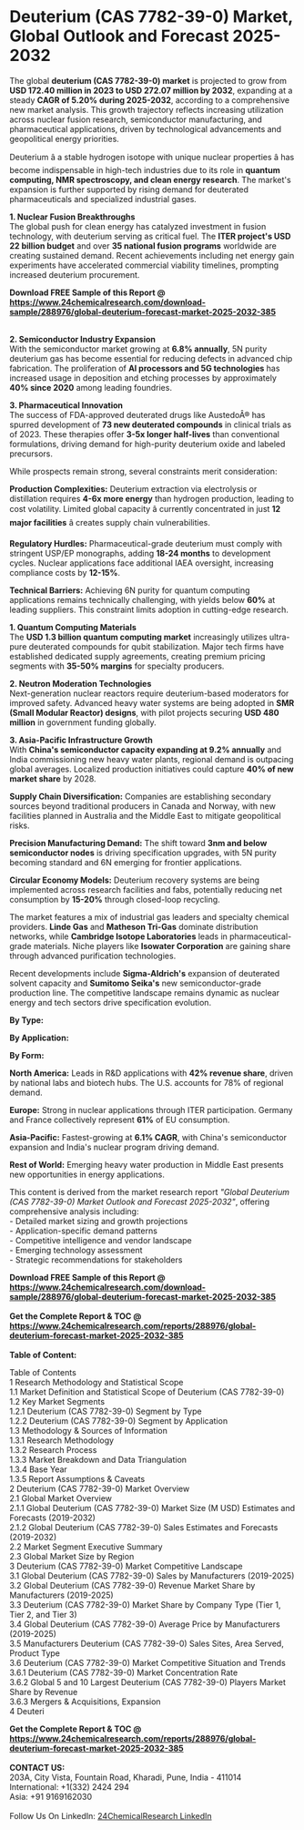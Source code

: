 <h1>Deuterium (CAS 7782-39-0) Market, Global Outlook and Forecast 2025-2032</h1><p>The global <strong>deuterium (CAS 7782-39-0) market</strong> is projected to grow from <strong>USD 172.40 million in 2023 to USD 272.07 million by 2032</strong>, expanding at a steady <strong>CAGR of 5.20% during 2025-2032</strong>, according to a comprehensive new market analysis. This growth trajectory reflects increasing utilization across nuclear fusion research, semiconductor manufacturing, and pharmaceutical applications, driven by technological advancements and geopolitical energy priorities.</p><p>Deuterium â a stable hydrogen isotope with unique nuclear properties â has become indispensable in high-tech industries due to its role in <strong>quantum computing, NMR spectroscopy, and clean energy research</strong>. The market's expansion is further supported by rising demand for deuterated pharmaceuticals and specialized industrial gases.</p><p><strong>1. Nuclear Fusion Breakthroughs</strong><br>
The global push for clean energy has catalyzed investment in fusion technology, with deuterium serving as critical fuel. The <strong>ITER project's USD 22 billion budget</strong> and over <strong>35 national fusion programs</strong> worldwide are creating sustained demand. Recent achievements including net energy gain experiments have accelerated commercial viability timelines, prompting increased deuterium procurement.</p><div><b>Download FREE Sample of this Report @ 
            <a href="https://www.24chemicalresearch.com/download-sample/288976/global-deuterium-forecast-market-2025-2032-385">
            https://www.24chemicalresearch.com/download-sample/288976/global-deuterium-forecast-market-2025-2032-385</a></b></div><br><p><strong>2. Semiconductor Industry Expansion</strong><br>
With the semiconductor market growing at <strong>6.8% annually</strong>, 5N purity deuterium gas has become essential for reducing defects in advanced chip fabrication. The proliferation of <strong>AI processors and 5G technologies</strong> has increased usage in deposition and etching processes by approximately <strong>40% since 2020</strong> among leading foundries.</p><p><strong>3. Pharmaceutical Innovation</strong><br>
The success of FDA-approved deuterated drugs like AustedoÂ® has spurred development of <strong>73 new deuterated compounds</strong> in clinical trials as of 2023. These therapies offer <strong>3-5x longer half-lives</strong> than conventional formulations, driving demand for high-purity deuterium oxide and labeled precursors.</p><p>While prospects remain strong, several constraints merit consideration:</p><p><strong>Production Complexities:</strong> Deuterium extraction via electrolysis or distillation requires <strong>4-6x more energy</strong> than hydrogen production, leading to cost volatility. Limited global capacity â currently concentrated in just <strong>12 major facilities</strong> â creates supply chain vulnerabilities.</p><p><strong>Regulatory Hurdles:</strong> Pharmaceutical-grade deuterium must comply with stringent USP/EP monographs, adding <strong>18-24 months</strong> to development cycles. Nuclear applications face additional IAEA oversight, increasing compliance costs by <strong>12-15%</strong>.</p><p><strong>Technical Barriers:</strong> Achieving 6N purity for quantum computing applications remains technically challenging, with yields below <strong>60%</strong> at leading suppliers. This constraint limits adoption in cutting-edge research.</p><p><strong>1. Quantum Computing Materials</strong><br>
The <strong>USD 1.3 billion quantum computing market</strong> increasingly utilizes ultra-pure deuterated compounds for qubit stabilization. Major tech firms have established dedicated supply agreements, creating premium pricing segments with <strong>35-50% margins</strong> for specialty producers.</p><p><strong>2. Neutron Moderation Technologies</strong><br>
Next-generation nuclear reactors require deuterium-based moderators for improved safety. Advanced heavy water systems are being adopted in <strong>SMR (Small Modular Reactor) designs</strong>, with pilot projects securing <strong>USD 480 million</strong> in government funding globally.</p><p><strong>3. Asia-Pacific Infrastructure Growth</strong><br>
With <strong>China's semiconductor capacity expanding at 9.2% annually</strong> and India commissioning new heavy water plants, regional demand is outpacing global averages. Localized production initiatives could capture <strong>40% of new market share</strong> by 2028.</p><p><strong>Supply Chain Diversification:</strong> Companies are establishing secondary sources beyond traditional producers in Canada and Norway, with new facilities planned in Australia and the Middle East to mitigate geopolitical risks.</p><p><strong>Precision Manufacturing Demand:</strong> The shift toward <strong>3nm and below semiconductor nodes</strong> is driving specification upgrades, with 5N purity becoming standard and 6N emerging for frontier applications.</p><p><strong>Circular Economy Models:</strong> Deuterium recovery systems are being implemented across research facilities and fabs, potentially reducing net consumption by <strong>15-20%</strong> through closed-loop recycling.</p><p>The market features a mix of industrial gas leaders and specialty chemical providers. <strong>Linde Gas</strong> and <strong>Matheson Tri-Gas</strong> dominate distribution networks, while <strong>Cambridge Isotope Laboratories</strong> leads in pharmaceutical-grade materials. Niche players like <strong>Isowater Corporation</strong> are gaining share through advanced purification technologies.</p><p>Recent developments include <strong>Sigma-Aldrich's</strong> expansion of deuterated solvent capacity and <strong>Sumitomo Seika's</strong> new semiconductor-grade production line. The competitive landscape remains dynamic as nuclear energy and tech sectors drive specification evolution.</p><p><strong>By Type:</strong></p><p><strong>By Application:</strong></p><p><strong>By Form:</strong></p><p><strong>North America:</strong> Leads in R&amp;D applications with <strong>42% revenue share</strong>, driven by national labs and biotech hubs. The U.S. accounts for 78% of regional demand.</p><p><strong>Europe:</strong> Strong in nuclear applications through ITER participation. Germany and France collectively represent <strong>61%</strong> of EU consumption.</p><p><strong>Asia-Pacific:</strong> Fastest-growing at <strong>6.1% CAGR</strong>, with China's semiconductor expansion and India's nuclear program driving demand.</p><p><strong>Rest of World:</strong> Emerging heavy water production in Middle East presents new opportunities in energy applications.</p><p>This content is derived from the market research report <em>"Global Deuterium (CAS 7782-39-0) Market Outlook and Forecast 2025-2032"</em>, offering comprehensive analysis including:
<br>- Detailed market sizing and growth projections
<br>- Application-specific demand patterns
<br>- Competitive intelligence and vendor landscape
<br>- Emerging technology assessment
<br>- Strategic recommendations for stakeholders</p><div><b>Download FREE Sample of this Report @ 
            <a href="https://www.24chemicalresearch.com/download-sample/288976/global-deuterium-forecast-market-2025-2032-385">
            https://www.24chemicalresearch.com/download-sample/288976/global-deuterium-forecast-market-2025-2032-385</a></b></div><br><div><b>Get the Complete Report & TOC @ 
            <a href="https://www.24chemicalresearch.com/reports/288976/global-deuterium-forecast-market-2025-2032-385">
            https://www.24chemicalresearch.com/reports/288976/global-deuterium-forecast-market-2025-2032-385</a></b></div><br>
            <b>Table of Content:</b><p>Table of Contents<br />
1 Research Methodology and Statistical Scope<br />
1.1 Market Definition and Statistical Scope of Deuterium (CAS 7782-39-0)<br />
1.2 Key Market Segments<br />
1.2.1 Deuterium (CAS 7782-39-0) Segment by Type<br />
1.2.2 Deuterium (CAS 7782-39-0) Segment by Application<br />
1.3 Methodology & Sources of Information<br />
1.3.1 Research Methodology<br />
1.3.2 Research Process<br />
1.3.3 Market Breakdown and Data Triangulation<br />
1.3.4 Base Year<br />
1.3.5 Report Assumptions & Caveats<br />
2 Deuterium (CAS 7782-39-0) Market Overview<br />
2.1 Global Market Overview<br />
2.1.1 Global Deuterium (CAS 7782-39-0) Market Size (M USD) Estimates and Forecasts (2019-2032)<br />
2.1.2 Global Deuterium (CAS 7782-39-0) Sales Estimates and Forecasts (2019-2032)<br />
2.2 Market Segment Executive Summary<br />
2.3 Global Market Size by Region<br />
3 Deuterium (CAS 7782-39-0) Market Competitive Landscape<br />
3.1 Global Deuterium (CAS 7782-39-0) Sales by Manufacturers (2019-2025)<br />
3.2 Global Deuterium (CAS 7782-39-0) Revenue Market Share by Manufacturers (2019-2025)<br />
3.3 Deuterium (CAS 7782-39-0) Market Share by Company Type (Tier 1, Tier 2, and Tier 3)<br />
3.4 Global Deuterium (CAS 7782-39-0) Average Price by Manufacturers (2019-2025)<br />
3.5 Manufacturers Deuterium (CAS 7782-39-0) Sales Sites, Area Served, Product Type<br />
3.6 Deuterium (CAS 7782-39-0) Market Competitive Situation and Trends<br />
3.6.1 Deuterium (CAS 7782-39-0) Market Concentration Rate<br />
3.6.2 Global 5 and 10 Largest Deuterium (CAS 7782-39-0) Players Market Share by Revenue<br />
3.6.3 Mergers & Acquisitions, Expansion<br />
4 Deuteri</p><div><b>Get the Complete Report & TOC @ 
            <a href="https://www.24chemicalresearch.com/reports/288976/global-deuterium-forecast-market-2025-2032-385">
            https://www.24chemicalresearch.com/reports/288976/global-deuterium-forecast-market-2025-2032-385</a></b></div><br><b>CONTACT US:</b><br>
            203A, City Vista, Fountain Road, Kharadi, Pune, India - 411014<br>
            International: +1(332) 2424 294<br>
            Asia: +91 9169162030 <br><br>
            Follow Us On LinkedIn: <a href="https://www.linkedin.com/company/24chemicalresearch/">24ChemicalResearch LinkedIn</a>